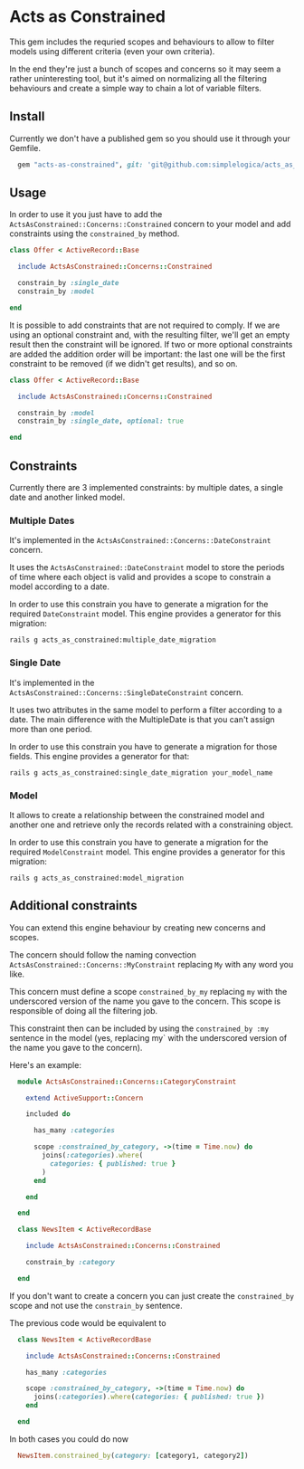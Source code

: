 # Acts as Constrained

This gem includes the requried scopes and behaviours to allow to filter models
using different criteria (even your own criteria).

In the end they're just a bunch of scopes and concerns so it may seem a rather
uninteresting tool, but it's aimed on normalizing all the filtering behaviours
and create a simple way to chain a lot of variable filters.

## Install

Currently we don't have a published gem so you should use it through your
Gemfile.

```ruby
  gem "acts-as-constrained", git: 'git@github.com:simplelogica/acts_as_constrained.git'
```

## Usage

In order to use it you just have to add the
`ActsAsConstrained::Concerns::Constrained` concern to your model and add
constraints using the `constrained_by` method.

```ruby
class Offer < ActiveRecord::Base

  include ActsAsConstrained::Concerns::Constrained

  constrain_by :single_date
  constrain_by :model

end
```

It is possible to add constraints that are not required to comply. If we are using an optional constraint
and, with the resulting filter, we'll get an empty result then the constraint will be ignored. If two or more
optional constraints are added the addition order will be important: the last one will be the first constraint
to be removed (if we didn't get results), and so on.

```ruby
class Offer < ActiveRecord::Base

  include ActsAsConstrained::Concerns::Constrained

  constrain_by :model
  constrain_by :single_date, optional: true

end
```

## Constraints

Currently there are 3 implemented constraints: by multiple dates, a single date
and another linked model.

### Multiple Dates

It's implemented in the `ActsAsConstrained::Concerns::DateConstraint` concern.

It uses the `ActsAsConstrained::DateConstraint` model to store the periods of
time where each object is valid and provides a scope to constrain a model
according to a date.

In order to use this constrain you have to generate a migration for the required
`DateConstraint` model. This engine provides a generator for this migration:

```
rails g acts_as_constrained:multiple_date_migration
```

### Single Date

It's implemented in the `ActsAsConstrained::Concerns::SingleDateConstraint`
concern.

It uses two attributes in the same model to perform a filter according to a
date. The main difference with the MultipleDate is that you can't assign more
than one period.

In order to use this constrain you have to generate a migration for those
fields. This engine provides a generator for that:

```
rails g acts_as_constrained:single_date_migration your_model_name
```

### Model

It allows to create a relationship between the constrained model and another one
and retrieve only the records related with a constraining object.

In order to use this constrain you have to generate a migration for the required
`ModelConstraint` model. This engine provides a generator for this migration:

```
rails g acts_as_constrained:model_migration
```

## Additional constraints

You can extend this engine behaviour by creating new concerns and scopes.

The concern should follow the naming convection
`ActsAsConstrained::Concerns::MyConstraint` replacing `My` with any word you like.

This concern must define a scope `constrained_by_my` replacing `my` with the
underscored version of the name you gave to the concern. This scope is
responsible of doing all the filtering job.

This constraint then can be included by using the `constrained_by :my` sentence
in the model (yes, replacing my` with the underscored version of the name you
gave to the concern).

Here's an example:

```ruby
  module ActsAsConstrained::Concerns::CategoryConstraint

    extend ActiveSupport::Concern

    included do

      has_many :categories

      scope :constrained_by_category, ->(time = Time.now) do
        joins(:categories).where(
          categories: { published: true }
        )
      end

    end

  end
```

```ruby
  class NewsItem < ActiveRecordBase

    include ActsAsConstrained::Concerns::Constrained

    constrain_by :category

  end
```

If you don't want to create a concern you can just create the `constrained_by`
scope and not use the `constrain_by` sentence.

The previous code would be equivalent to

```ruby
  class NewsItem < ActiveRecordBase

    include ActsAsConstrained::Concerns::Constrained

    has_many :categories

    scope :constrained_by_category, ->(time = Time.now) do
      joins(:categories).where(categories: { published: true })
    end

  end
```

In both cases you could do now

```ruby
  NewsItem.constrained_by(category: [category1, category2])
```
